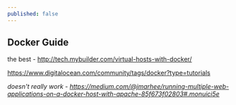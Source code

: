 ```yaml
---
published: false
---
```


## Docker Guide



the best - http://tech.mybuilder.com/virtual-hosts-with-docker/



https://www.digitalocean.com/community/tags/docker?type=tutorials





_doesn't really work - https://medium.com/@jmarhee/running-multiple-web-applications-on-a-docker-host-with-apache-85f673f02803#.monuici5e_